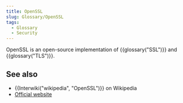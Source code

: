 ```yaml
---
title: OpenSSL
slug: Glossary/OpenSSL
tags:
  - Glossary
  - Security
---
```

<p>OpenSSL is an open-source implementation of {{glossary("SSL")}} and {{glossary("TLS")}}.</p>

<h2 id="see_also">See also</h2>

<ul>
 <li>{{Interwiki("wikipedia", "OpenSSL")}} on Wikipedia</li>
 <li><a href="https://www.openssl.org/">Official website</a></li>
</ul>
